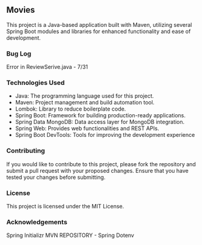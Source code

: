 ## Movies

This project is a Java-based application built with Maven, utilizing several Spring Boot modules and libraries for enhanced functionality and ease of development.

### Bug Log

Error in ReviewSerive.java - 7/31

### Technologies Used

- Java: The programming language used for this project.
- Maven: Project management and build automation tool.
- Lombok: Library to reduce boilerplate code.
- Spring Boot: Framework for building production-ready applications.
- Spring Data MongoDB: Data access layer for MongoDB integration.
- Spring Web: Provides web functionalities and REST APIs.
- Spring Boot DevTools: Tools for improving the development experience

### Contributing

If you would like to contribute to this project, please fork the repository and submit a pull request with your proposed changes. Ensure that you have tested your changes before submitting.

### License

This project is licensed under the MIT License.

### Acknowledgements

Spring Initializr
MVN REPOSITORY - Spring Dotenv
